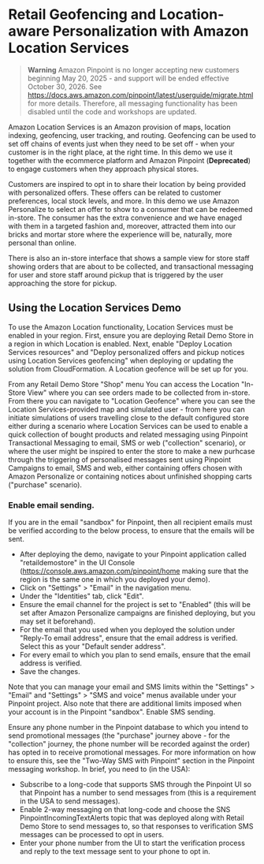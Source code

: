 # Retail Geofencing and Location-aware Personalization with Amazon Location Services

> **Warning** 
Amazon Pinpoint is no longer accepting new customers beginning May 20, 2025 - and support will be ended effective October 30, 2026.  See https://docs.aws.amazon.com/pinpoint/latest/userguide/migrate.html for more details.  Therefore, all messaging functionality has been disabled until the code and workshops are updated.

Amazon Location Services is an Amazon provision of maps, location indexing, geofencing, user tracking, and routing. Geofencing can be used to set off chains of events just when they need to be set off - when your customer is in the right place, at the right time. In this demo we use it together with the ecommerce platform and Amazon Pinpoint (**Deprecated**) to engage customers when they approach physical stores.

Customers are inspired to opt in to share their location by being provided with personalized offers. These offers can be related to customer preferences, local stock levels, and more. In this demo we use Amazon Personalize to select an offer to show to a consumer that can be redeemed in-store. The consumer has the extra convenience and we have enaged with them in a targeted fashion and, moreover, attracted them into our bricks and mortar store where the experience will be, naturally, more personal than online.

There is also an in-store interface that shows a sample view for store staff showing orders that are about to be collected, and transactional messaging for user and store staff around pickup that is triggered by the user approaching the store for pickup.


## Using the Location Services Demo

To use the Amazon Location functionality, Location Services must be enabled in your region. First, ensure you are deploying Retail Demo Store in a region in which Location is enabled. Next, enable "Deploy Location Services resources" and "Deploy personalized offers and pickup notices using Location Services geofencing" when deploying or updating the solution from CloudFormation. A Location geofence will be set up for you.

From any Retail Demo Store "Shop" menu You can access the Location "In-Store View" where you can see orders made to be collected from in-store. From there you can navigate to "Location Geofence" where you can see the Location Services-provided map and simulated user - from here you can initiate simulations of users travelling close to the default configured store either during a scenario where Location Services can be used to enable a quick collection of bought products and related messaging using Pinpoint Transactional Messaging to email, SMS or web ("collection" scenario), or where the user might be inspired to enter the store to make a new purhcase through the triggering of personalised messages sent using Pinpoint Campaigns to email, SMS and web, either containing offers chosen with Amazon Personalize or containing notices about unfinished shopping carts ("purchase" scenario).

### Enable email sending.

If you are in the email "sandbox" for Pinpoint, then all recipient emails must be verified according to the below process, to ensure that the emails will be sent.

* After deploying the demo, navigate to your Pinpoint application called "retaildemostore" in the UI Console (https://console.aws.amazon.com/pinpoint/home making sure that the region is the same one in which you deployed your demo).
* Click on "Settings" > "Email" in the navigation menu.
* Under the "Identities" tab, click "Edit".
* Ensure the email channel for the project is set to "Enabled" (this will be set after Amazon Personalize campaigns are finished deploying, but you may set it beforehand).
* For the email that you used when you deployed the solution under "Reply-To email address", ensure that the email address is verified. Select this as your "Default sender address".
* For every email to which you plan to send emails, ensure that the email address is verified.
* Save the changes.

Note that you can manage your email and SMS limits within the "Settings" > "Email" and "Settings" > "SMS and voice" menus available under your Pinpoint project. Also note that there are additional limits imposed when your account is in the Pinpoint "sandbox".
Enable SMS sending.

Ensure any phone number in the Pinpoint database to which you intend to send promotional messages (the "purchase" journey above - for the "collection" journey, the phone number will be recorded against the order) has opted in to receive promotional messages. For more information on how to ensure this, see the "Two-Way SMS with Pinpoint" section in the Pinpoint messaging workshop. In brief, you need to (in the USA):

* Subscribe to a long-code that supports SMS through the Pinpoint UI so that Pinpoint has a number to send messages from (this is a requirement in the USA to send messages).
* Enable 2-way messaging on that long-code and choose the SNS PinpointIncomingTextAlerts topic that was deployed along with Retail Demo Store to send messages to, so that responses to verification SMS messages can be processed to opt in users.
* Enter your phone number from the UI to start the verification process and reply to the text message sent to your phone to opt in. 